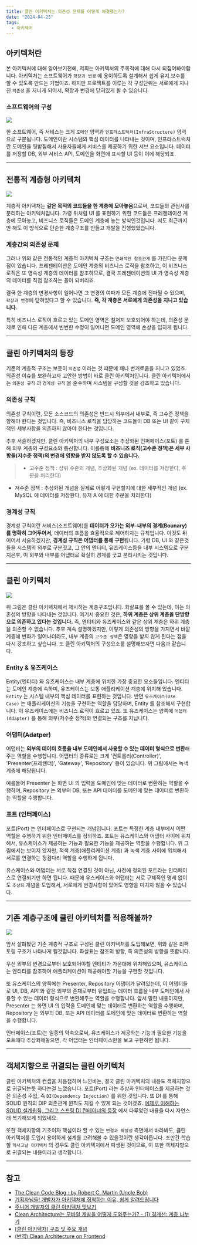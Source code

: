 ```yaml
---
title: 클린 아키텍처는 의존성 문제를 어떻게 해결했는가?
date: "2024-04-25"
tags:
  - 아키텍처
---
```


## 아키텍처란

본 아키텍처에 대해 알아보기전에, 저희는 아키텍처의 주목적에 대해 다시 되짚어봐야합니다. 아키텍처는 소프트웨어가 `확장과 변경` 에 용이하도록 설계해서 쉽게 유지.보수를 할 수 있도록 만드는 기법이죠. 하지만 프로젝트를 이루는 각 구성단위는 서로에게 지나친 `의존성` 을 지니게 되어서, 확장과 변경에 닫혀있게 될 수 있습니다.

### 소프트웨어의 구성

![](https://velog.velcdn.com/images/msung99/post/faa2c726-8d2e-47a5-88ac-d818c1ed1eee/image.png)

한 소프트웨어, 즉 서비스는 크게 `도메인` 영역과 `인프라스트럭처(InfraStructure)` 영역으로 구분됩니다. 도메인이란 시스템의 핵심 데이터를 나타내는 것이며, 인프라스트럭처란 도메인을 뒷받침해서 사용자들에게 서비스를 제공하기 위한 서브 요소입니다. 데이터를 저장할 DB, 외부 서비스 API, 도메인을 화면에 표시할 UI 등이 이에 해당되죠.

---

## 전통적 계층형 아키텍처

![](https://velog.velcdn.com/images/msung99/post/5141442e-28e2-48b8-8211-d591d3fd73da/image.png)

계층적 아키텍처는 **같은 목적의 코드들을 한 계층에 모아놓음**으로써, 코드들의 관심사를 분리하는 아키텍처입니다. 가령 위처럼 UI 를 표현하기 위한 코드들은 프레젠테이션 계층에 모아놓고, 비즈니스 로직들은 도메인 계층에 놓는 방식인것입니다. 저도 최근까지만 해도 이 방식으로 단순한 계층구조를 만들고 개발을 진행했었습니다.

### 계층간의 의존성 문제

그러나 위와 같은 전통적인 계층적 아키텍처 구조는 `연쇄적인 참조관계` 를 가진다는 문제점이 있습니다. 프레젠테이션은 도메인 계층의 비즈니스 로직을 참조하고, 이 비즈니스 로직은 또 영속성 계층의 데이터를 참조하므로, 결국 프레젠테이션의 UI 가 영속성 계층의 데이터를 직접 참조하는 꼴이 되버리죠.

결국 한 계층의 변경사항이 일어나면 그 변경의 여파가 모든 계층에 전파될 수 있으며, `확장과 변경`에 닫혀있다고 할 수 있습니다. **즉, 각 계층은 서로에게 의존성을 지니고 있습니다.**

특히 비즈니스 로직이 흐르고 있는 도메인 영역은 철저지 보호되어야 하는데, 의존성 문제로 인해 다른 계층에서 빈번한 수정이 일어나면 도메인 영역에 손상을 입히게 됩니다.

---

## 클린 아키텍처의 등장

기존의 계층적 구조는 보듯이 `의존성` 이라는 것 떄문에 꽤나 번거로움을 지니고 있었죠. 의존성 이슈를 보완하고자 고안한 방법이 바로 클린 아키텍처입니다.
클린 아키텍처에서는 `의존성 규칙` 과 `경계성 규칙` 을 준수하며 시스템을 구성할 것을 강조하고 있습니다.

### 의존성 규칙

의존성 규칙이란, 모든 소스코드의 의존성은 반드시 외부에서 내부로, 즉 고수준 정책을 향해야 한다는 것입니다. 즉, 비즈니스 로직을 담당하는 코드들이 DB 또는 UI 같이 구체적인 세부사항을 의존하지 않아야 한다는 것입니다.

추후 서술하겠지만, 클린 아키텍처의 내부 구성요소는 추상화된 인퍼페이스(포트) 를 톤해 외부 계층의 구성요소와 통신합니다. 이를통해 **비즈니즈 로직(고수준 정책)은 세부 사항들(저수준 정책)의 변경에 영향을 받지 않도록 할 수 있습니다.**

> - 고수준 정책 : 상위 수준의 개념, 추상화된 개념
>   (ex. 데이터를 저장한다, 주문을 처리한다)

- 저수준 정책 : 추상화된 개념을 실제로 어떻게 구현할지에 대한 세부적인 개념
  (ex. MySQL 에 데이터를 저장한다, 유저 A 에 대한 주문을 처리한다)

### 경계성 규칙

경계성 규칙이란 서비스(소프트웨어)를 **데이터가 오가는 외부-내부의 경계(Bounary) 를 명확히 그어두어서,** 데이터의 흐름을 효율적으로 제어하자는 규칙입니다. 이것도 뒤 이어서 서술하겠지만, **경계성 규칙은 어댑터를 통해 구현**됩니다.
가령 DB, UI 와 같은것들을 시스템의 외부로 구분짓고, 그 안의 엔티티, 유즈케이스등을 내부 시스템으로 구분지은후, 이 외부와 내부를 어댑터로 확실히 경계를 긋고 분리시키는 것입니다.

---

## 클린 아키텍처

![](https://velog.velcdn.com/images/msung99/post/665f2255-7737-470f-92dc-812806d5e3fc/image.png)

위 그림은 클린 아키텍처에서 제시하는 계층구조입니다. 화살표를 볼 수 있는데, 이는 의존성의 방향을 나타내는 것입니다. 여기서 중요한 것은, **하위 계층은 상위 계층을 단방향으로 의존하고 있다는 것입니다.** 즉, 엔티티와 유즈케이스와 같은 상위 계층은 하위 계층을 의존할 수 없습니다.
추후 계속 설명하겠지만, 이렇게 의존성의 방향을 가지면서 바깥 계층에 변화가 일어나더라도, 내부 계층의 `고수준 정책`은 영향을 받지 않게 된다는 점을 다시 강조하고 싶습니다. 또 클린 아키텍처의 구성요소를 설명해보자면 다음과 같습니다.

### Entity & 유즈케이스

Entity(엔티티) 와 유즈케이스는 내부 계층에 위치한 가장 중요한 요소들입니다. 엔티티는 도메인 계층에 속하며, 유즈케이스는 보통 애플리케이션 계층에 위치해 있습니다.
`Entity` 는 시스템 내부의 핵심 데이터를 표현하는 것입니다. 반면 `유즈케이스(Use Case)` 는 애플리케이션의 기능을 구현하는 역할을 담당하며, Entity 를 참조해서 구현합니다. 이 유즈케이스에는 비즈니스 로직이 흐르고 있죠. 또 유즈케이스는 양쪽에 `어뎁터(Adapter)` 를 통해 외부(저수준 정책)와 연결되는 구조를 지닙니다.

### 어댑터(Adatper)

어댑터는 **외부의 데이터 흐름을 내부 도메인에서 사용할 수 있는 데이터 형식으로 변환**해주는 역할을 수행합니다. 어댑터의 종류로는 크게 '컨트롤러(Controller)', 'Presenter(프레젠터)', 'Gateway', 'Repository' 등이 있습니다. 위 그림에서는 녹색 계층에 해당됩니다.

예를들어 Presenter 는 화면 UI 의 입력을 도메인에 맞는 데이터로 변환하는 역할을 수행하며, Repository 는 외부의 DB, 또는 API 데이터를 도메인에 맞는 데이터로 변환하는 역할을 수행합니다.

### 포트 (인터페이스)

포트(Port) 는 인터페이스로 구현되는 개념입니다. 포트는 특정한 계층 내부에서 어떤 역할을 수행하기 위한 인터페이스를 정의하죠. 포트는 유스케이스와 어댑터 사이에 위치해서, 유스케이스가 제공하는 기능과 필요한 기능을 제공하는 역할을 수행합니다. 위 그림에서는 보이지 않지만, 적색 계층(애플리케이션 계층) 과 녹색 계층 사이에 위치해서 서로를 연결하는 징검다리 역할을 수행하게 됩니다.

유스케이스와 어댑터는 서로 직접 연결된 것이 아닌, 사전에 정의된 포트라는 인터페이스로 연결되기만 하면 됩니다. 때문에 유스케이스와 어댑터는 서로 구체적인 명세 없이도 `추상화` 개념을 도입해서, 서로에게 변경사항이 있어도 영향을 미치지 않을 수 있습니다.

---

## 기존 계층구조에 클린 아키텍처를 적용해볼까?

![](https://velog.velcdn.com/images/msung99/post/7bfb58b9-a633-49d8-8ac8-40accd3693c6/image.png)

앞서 살펴봤던 기존 계층적 구조로 구성된 클린 아키텍처를 도입해보면, 위와 같은 리팩토링 구조가 나타나게 될것입니다. 화살표는 참조의 방향, 즉 의존성의 방향을 뜻합니다.

우선 외부의 변경으로부터 보호되어야할 엔티티가 가운대에 위치해있으며, 유스케이스는 엔티티를 참조하여 애플리케이션이 제공해야할 기능을 구현할 것입니다.

또 유스케이스의 양쪽에는 Presenter, Repository 어댑터가 달려있는데, 이 어댑터들로 UI, DB, API 와 같은 외부의 존재로부터 유입되는 데이터 흐름을 내부 도메인에서 사용할 수 있는 데이터 형식으로 변환해주는 역할을 수행합니다.
앞서 말한 내용이지만, Presenter 는 화면 UI 의 입력을 도메인에 맞는 데이터로 변환하는 역할을 수행하며, Repository 는 외부의 DB, 또는 API 데이터를 도메인에 맞는 데이터로 변환하는 역할을 수행합니다.

인터페이스(포트)는 일종의 약속으로써, 유즈케이스가 제공하는 기능과 필요한 기능을 포트에다 추상화해놓으면, 각 어댑터는 인터페이스만을 보고 구현하면 됩니다.

---

## 객체지향으로 귀결되는 클린 아키텍처

클린 아키텍처의 컨셉을 처음접하며 느낀바는, 결국 클린 아키텍처의 내용도 객체지향으로 귀결되는듯 하다는걸 느꼈습니다. 포트(Port) 라는 추상화 인터페이스를 제공하는 것은 의존성 주입, 즉 `DI(Dependency Injection)` 를 위한 것입니다. 또 DI 를 통해 SOLID 원칙의 DIP 의존관계 원칙도 지킬 수 있게 되는 것이겠죠. [예제로 이해하는 SOLID 설계원칙, 그리고 스프링 DI 컨테이너의 등장](https://velog.io/@msung99/%EA%B0%9D%EC%B2%B4%EC%A7%80%ED%96%A5%EC%9D%84-%EC%9D%B4%ED%95%B4%ED%95%98%EA%B3%A0-%EB%B0%94%EB%9D%BC%EB%B3%B4%EB%8A%94-SOLID-5%EB%8C%80-%EC%84%A4%EA%B3%84%EC%9B%90%EC%B9%99#dip-%EC%9D%98%EC%A1%B4%EA%B4%80%EA%B3%84-%EC%97%AD%EC%A0%84-%EC%9B%90%EC%B9%99) 에서 다루었던 내용을 다시 자연스래 복기해보게 되었네요.

또한 객체지향의 기초이자 핵심이라 할 수 있는 `변경과 확장성` 측면에서 바라봐도, 클린 아키텍처를 도입시 용이하게 설계를 고려해볼 수 있을것이란 생각이듭니다. 조만간 학습할 `헥사고날 아키텍처` 의 경우도 클린 아키텍처에서 파생된 것이므로, 이 또한 객체지향으로 귀결되는 내용이라고 생각합니다.

---

## 참고

- [The Clean Code Blog : by Robert C. Martin (Uncle Bob)](https://blog.cleancoder.com/uncle-bob/2012/08/13/the-clean-architecture.html)
- [기획자님들! 개발자가 아키텍처에 집착하는 이유, 쉽게 알려드립니다](https://www.youtube.com/watch?v=saxHxoUeeSw&t=349s)
- [주니어 개발자의 클린 아키텍처 맛보기](https://techblog.woowahan.com/2647/)
- [Clean Architecture는 모바일 개발을 어떻게 도와주는가? - (1) 경계선: 계층 나누기](https://medium.com/@justfaceit/clean-architecture%EB%8A%94-%EB%AA%A8%EB%B0%94%EC%9D%BC-%EA%B0%9C%EB%B0%9C%EC%9D%84-%EC%96%B4%EB%96%BB%EA%B2%8C-%EB%8F%84%EC%99%80%EC%A3%BC%EB%8A%94%EA%B0%80-1-%EA%B2%BD%EA%B3%84%EC%84%A0-%EA%B3%84%EC%B8%B5%EC%9D%84-%EC%A0%95%EC%9D%98%ED%95%B4%EC%A4%80%EB%8B%A4-b77496744616)
- [[클린 아키텍처] 구조 및 주요 개념](https://velog.io/@___pepper/%ED%81%B4%EB%A6%B0-%EC%95%84%ED%82%A4%ED%85%8D%EC%B2%98-%EA%B5%AC%EC%A1%B0-%EB%B0%8F-%EC%A3%BC%EC%9A%94-%EA%B0%9C%EB%85%90)
- [(번역) Clean Architecture on Frontend](https://velog.io/@bluejoyq/%EB%B2%88%EC%97%AD-Clean-Architecture-on-Frontend#architecture-and-design)
